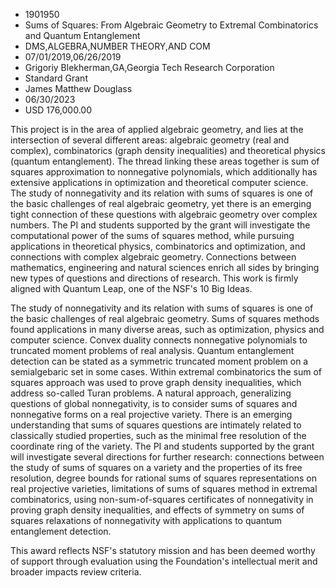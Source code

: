 
* 1901950
* Sums of Squares: From Algebraic Geometry to Extremal Combinatorics and Quantum Entanglement
* DMS,ALGEBRA,NUMBER THEORY,AND COM
* 07/01/2019,06/26/2019
* Grigoriy Blekherman,GA,Georgia Tech Research Corporation
* Standard Grant
* James Matthew Douglass
* 06/30/2023
* USD 176,000.00

This project is in the area of applied algebraic geometry, and lies at the
intersection of several different areas: algebraic geometry (real and complex),
combinatorics (graph density inequalities) and theoretical physics (quantum
entanglement). The thread linking these areas together is sum of squares
approximation to nonnegative polynomials, which additionally has extensive
applications in optimization and theoretical computer science. The study of
nonnegativity and its relation with sums of squares is one of the basic
challenges of real algebraic geometry, yet there is an emerging tight connection
of these questions with algebraic geometry over complex numbers. The PI and
students supported by the grant will investigate the computational power of the
sums of squares method, while pursuing applications in theoretical physics,
combinatorics and optimization, and connections with complex algebraic geometry.
Connections between mathematics, engineering and natural sciences enrich all
sides by bringing new types of questions and directions of research. This work
is firmly aligned with Quantum Leap, one of the NSF's 10 Big Ideas.

The study of nonnegativity and its relation with sums of squares is one of the
basic challenges of real algebraic geometry. Sums of squares methods found
applications in many diverse areas, such as optimization, physics and computer
science. Convex duality connects nonnegative polynomials to truncated moment
problems of real analysis. Quantum entanglement detection can be stated as a
symmetric truncated moment problem on a semialgebaric set in some cases. Within
extremal combinatorics the sum of squares approach was used to prove graph
density inequalities, which address so-called Turan problems. A natural
approach, generalizing questions of global nonnegativity, is to consider sums of
squares and nonnegative forms on a real projective variety. There is an emerging
understanding that sums of squares questions are intimately related to
classically studied properties, such as the minimal free resolution of the
coordinate ring of the variety. The PI and students supported by the grant will
investigate several directions for further research: connections between the
study of sums of squares on a variety and the properties of its free resolution,
degree bounds for rational sums of squares representations on real projective
varieties, limitations of sums of squares method in extremal combinatorics,
using non-sum-of-squares certificates of nonnegativity in proving graph density
inequalities, and effects of symmetry on sums of squares relaxations of
nonnegativity with applications to quantum entanglement detection.

This award reflects NSF's statutory mission and has been deemed worthy of
support through evaluation using the Foundation's intellectual merit and broader
impacts review criteria.
